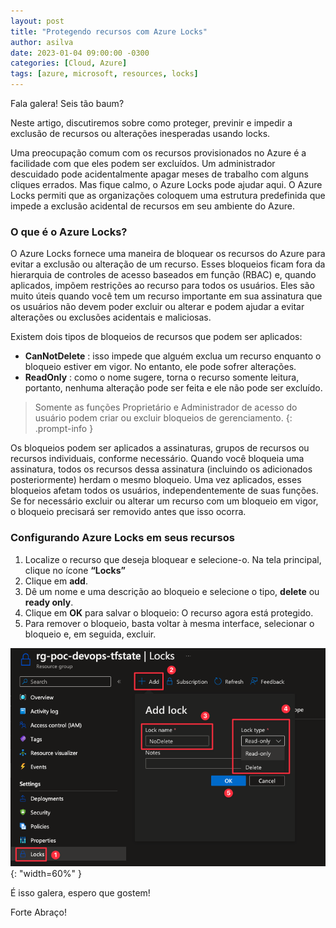 ```yaml
---
layout: post
title: "Protegendo recursos com Azure Locks"
author: asilva
date: 2023-01-04 09:00:00 -0300
categories: [Cloud, Azure]
tags: [azure, microsoft, resources, locks]
---
```


Fala galera! Seis tão baum?

Neste artigo, discutiremos sobre como proteger, previnir e impedir a exclusão de recursos ou alterações inesperadas usando locks. 

Uma preocupação comum com os recursos provisionados no Azure é a facilidade com que eles podem ser excluídos. Um administrador descuidado pode acidentalmente apagar meses de trabalho com alguns cliques errados. Mas fique calmo, o Azure Locks pode ajudar aqui. O Azure Locks permiti que as organizações coloquem uma estrutura predefinida que impede a exclusão acidental de recursos em seu ambiente do Azure.

### **O que é o Azure Locks?**

O Azure Locks fornece uma maneira de bloquear os recursos do Azure para evitar a exclusão ou alteração de um recurso. Esses bloqueios ficam fora da hierarquia de controles de acesso baseados em função (RBAC) e, quando aplicados, impõem restrições ao recurso para todos os usuários. Eles são muito úteis quando você tem um recurso importante em sua assinatura que os usuários não devem poder excluir ou alterar e podem ajudar a evitar alterações ou exclusões acidentais e maliciosas.

Existem dois tipos de bloqueios de recursos que podem ser aplicados:

- **CanNotDelete** : isso impede que alguém exclua um recurso enquanto o bloqueio estiver em vigor. No entanto, ele pode sofrer alterações.
- **ReadOnly** : como o nome sugere, torna o recurso somente leitura, portanto, nenhuma alteração pode ser feita e ele não pode ser excluído.

>Somente as funções Proprietário e Administrador de acesso do usuário podem criar ou excluir bloqueios de gerenciamento.
{: .prompt-info }

Os bloqueios podem ser aplicados a assinaturas, grupos de recursos ou recursos individuais, conforme necessário. Quando você bloqueia uma assinatura, todos os recursos dessa assinatura (incluindo os adicionados posteriormente) herdam o mesmo bloqueio. Uma vez aplicados, esses bloqueios afetam todos os usuários, independentemente de suas funções. Se for necessário excluir ou alterar um recurso com um bloqueio em vigor, o bloqueio precisará ser removido antes que isso ocorra.

### **Configurando Azure Locks em seus recursos**

1. Localize o recurso que deseja bloquear e selecione-o. Na tela principal, clique no ícone **“Locks”**
2. Clique em **add**.
3. Dê um nome e uma descrição ao bloqueio e selecione o tipo, **delete** ou **ready only**.
4. Clique em **OK** para salvar o bloqueio: O recurso agora está protegido.
5. Para remover o bloqueio, basta voltar à mesma interface, selecionar o bloqueio e, em seguida, excluir.

![](/assets/img/46/locks01.png){: "width=60%" }

É isso galera, espero que gostem!

Forte Abraço!